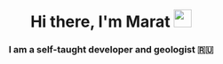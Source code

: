 

<h1 align="center">Hi there, I'm Marat
<img src="https://github.com/blackcater/blackcater/raw/main/images/Hi.gif" height="32"/></h1>
<h3 align="center">I am a self-taught developer and geologist 🇷🇺</h3>

